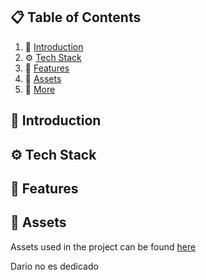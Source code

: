 ## 📋 <a name="table">Table of Contents</a>

1. 🤖 [Introduction](#introduction)
2. ⚙️ [Tech Stack](#tech-stack)
3. 🔋 [Features](#features)
4. 🔗 [Assets](#links)
5. 🚀 [More](#more)

## <a name="introduction">🤖 Introduction</a>

## <a name="tech-stack">⚙️ Tech Stack</a>

## <a name="features">🔋 Features</a>

## <a name="links">🔗 Assets</a>

Assets used in the project can be found [here](https://drive.google.com/drive/folders/1hgyMHATLf3xJrX8R2CmkrHyzY21fMKSd?usp=sharing)

Dario no es dedicado